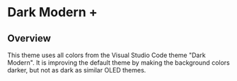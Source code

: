 # Dark Modern +

## Overview
This theme uses all colors from the Visual Studio Code theme "Dark Modern". It is improving the default theme by making the background colors darker, but not as dark as similar OLED themes.
